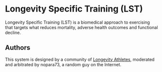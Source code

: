 # Longevity Specific Training (LST)
Longevity Specific Training (LST) is a biomedical approach to exercising that targets what reduces mortality, adverse health outcomes and functional decline.

## Authors

This system is designed by a community of [Longevity Athletes](https://www.longevityworldcup.com/), moderated and arbitrated by nopara73, a random guy on the Internet.
